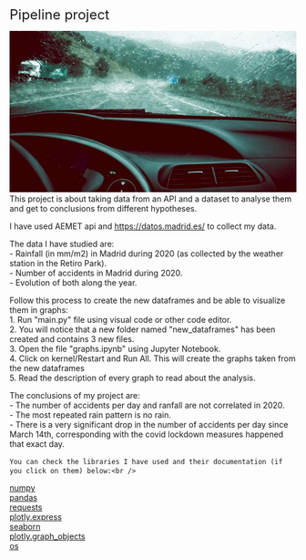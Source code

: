  <font size="5"> Pipeline project </font> <br />

![portada](images/portada.jpg)<br />
This project is about taking data from an API and a dataset to analyse them and get to conclusions from different hypotheses.<br />

I have used AEMET api and https://datos.madrid.es/ to collect my data.<br />

The data I have studied are:<br />
    - Rainfall (in mm/m2) in Madrid during 2020 (as collected by the weather station in the Retiro Park).<br />
    - Number of accidents in Madrid during 2020.<br />
    - Evolution of both along the year.<br />

Follow this process to create the new dataframes and be able to visualize them in graphs:<br />
    1. Run "main.py" file using visual code or other code editor.<br />
    2. You will notice that a new folder named "new_dataframes" has been created and contains 3 new files.<br />
    3. Open the file "graphs.ipynb" using Jupyter Notebook.<br />
    4. Click on kernel/Restart and Run All. This will create the graphs taken from the new dataframes<br />
    5. Read the description of every graph to read about the analysis.<br />

The conclusions of my project are:<br />
    - The number of accidents per day and ranfall are not correlated in 2020.<br />
    - The most repeated rain pattern is no rain. <br />
    - There is a very significant drop in the number of accidents per day since March 14th, corresponding with the covid lockdown measures happened that exact day.<br />

    You can check the libraries I have used and their documentation (if you click on them) below:<br />
[numpy](https://numpy.org/doc/)<br />
[pandas](https://pandas.pydata.org/docs/)<br />
[requests](https://docs.python-requests.org/en/latest/user/quickstart/)<br />
[plotly.express](https://plotly.com/python/plotly-express/)<br />
[seaborn](https://seaborn.pydata.org/)<br />
[plotly.graph_objects](https://plotly.com/python-api-reference/)<br />
[os](https://docs.python.org/3/library/os.html)<br />